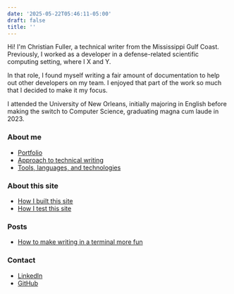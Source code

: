 ```yaml
---
date: '2025-05-22T05:46:11-05:00'
draft: false
title: ''
---
```


Hi!  I'm Christian Fuller, a technical writer from the Mississippi Gulf Coast.
Previously, I worked as a developer in a defense-related scientific computing setting, where I X and Y.  

In that role, I found myself writing a fair amount of documentation to help out other developers on my team.
I enjoyed that part of the work so much that I decided to make it my focus.

I attended the University of New Orleans, initially majoring in English before making the switch to Computer Science, graduating magna cum laude in 2023.

### About me

- [Portfolio](/site/about-me/portfolio/)
- [Approach to technical writing](/site/about-me/approach/)
- [Tools, languages, and technologies](/site/about-me/tools/)

### About this site

- [How I built this site](/site/about/how-i-built-this-site/)
- [How I test this site](/site/about/how-i-test-this-site/)

### Posts

- [How to make writing in a terminal more fun](/site/posts/terminal-fun/)

### Contact

- [LinkedIn](https://www.linkedin.com/in/christian-s-fuller/)
- [GitHub](https://github.com/nandstand/)
